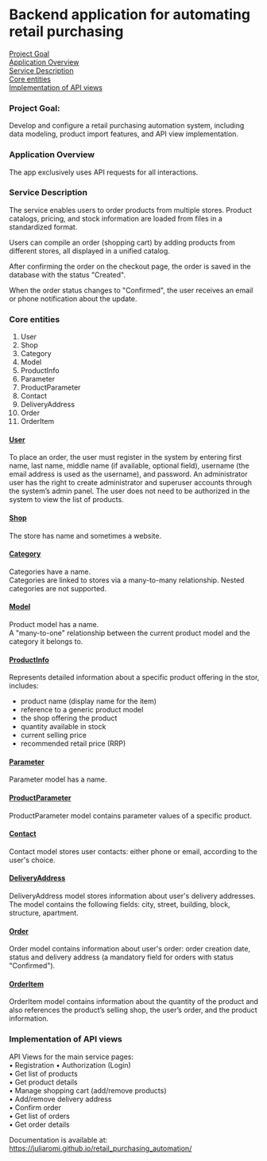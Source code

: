 # Backend application for automating retail purchasing  

[Project Goal](#project-goal)  
[Application Overview](#application-overview)  
[Service Description](#service-description)  
[Core entities](#core-entities)  
[Implementation of API views](implementation-of-api-views)
  

### Project Goal:  
Develop and configure a retail purchasing automation system, including data modeling, product import features, and API view implementation.

### Application Overview
The app exclusively uses API requests for all interactions.
  
### Service Description  
The service enables users to order products from multiple stores. Product catalogs, pricing, and stock information are loaded from files in a standardized format.

Users can compile an order (shopping cart) by adding products from different stores, all displayed in a unified catalog. 

After confirming the order on the checkout page, the order is saved in the database with the status "Created".

When the order status changes to "Confirmed", the user receives an email or phone notification about the update.   
  
### Core entities  
1. User 
2. Shop
3. Category
4. Model
5. ProductInfo
6. Parameter
7. ProductParameter
8. Contact
9. DeliveryAddress
10. Order
11. OrderItem

#### <ins> User </ins>  
To place an order, the user must register in the system by entering first name, last name, 
middle name (if available, optional field), username (the email address is used as the username), and password. 
An administrator user has the right to create administrator and superuser accounts through the system’s admin panel.
The user does not need to be authorized in the system to view the list of products.

#### <ins> Shop </ins>
The store has name and sometimes a website.

#### <ins> Category </ins>
Categories have a name.  
Categories are linked to stores via a many-to-many relationship. 
Nested categories are not supported.

#### <ins> Model </ins>
Product model has a name.  
A "many-to-one" relationship between the current product model and the category it belongs to.

#### <ins> ProductInfo </ins>
Represents detailed information about a specific product offering in the stor, includes:
- product name (display name for the item)
- reference to a generic product model 
- the shop offering the product
- quantity available in stock
- current selling price
- recommended retail price (RRP)

#### <ins> Parameter </ins>
Parameter model has a name. 
  
#### <ins> ProductParameter </ins>  
ProductParameter model contains parameter values of a specific product.
  
#### <ins> Contact </ins>  
Contact model stores user contacts: either phone or email, according to the user's choice. 
  
#### <ins> DeliveryAddress </ins>  
DeliveryAddress model stores information about user's delivery addresses. 
The model contains the following fields: city, street, building, block, structure, apartment. 
  
#### <ins> Order </ins>  
Order model contains information about user's order: order creation date, status and delivery address (a mandatory field for orders with status "Confirmed"). 
  
#### <ins> OrderItem </ins>  
OrderItem model contains information about the quantity of the product and also references the product’s selling shop, the user’s order, and the product information.

### Implementation of API views  
API Views for the main service pages:  
 • Registration
 • Authorization (Login)  
 • Get list of products  
 • Get product details  
 • Manage shopping cart (add/remove products)  
 • Add/remove delivery address  
 • Confirm order  
 • Get list of orders  
 • Get order details  
  
Documentation is available at: https://juliaromi.github.io/retail_purchasing_automation/ 
